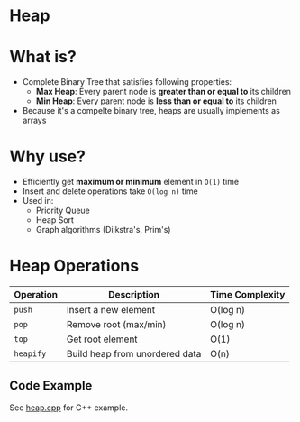 Heap
=
# What is?
- Complete Binary Tree that satisfies following properties:
    - **Max Heap**: Every parent node is **greater than or equal to** its children
    - **Min Heap**: Every parent node is **less than or equal to** its children
- Because it's a compelte binary tree, heaps are usually implements as arrays

# Why use?
- Efficiently get **maximum or minimum** element in `O(1)` time
- Insert and delete operations take `O(log n)` time
- Used in:
    - Priority Queue
    - Heap Sort
    - Graph algorithms (Dijkstra's, Prim's)

# Heap Operations
| Operation | Description                    | Time Complexity |
| --------- | ------------------------------ | --------------- |
| `push`    | Insert a new element           | O(log n)        |
| `pop`     | Remove root (max/min)          | O(log n)        |
| `top`     | Get root element               | O(1)            |
| `heapify` | Build heap from unordered data | O(n)            |

## Code Example

See [heap.cpp](heap.cpp) for C++ example.
